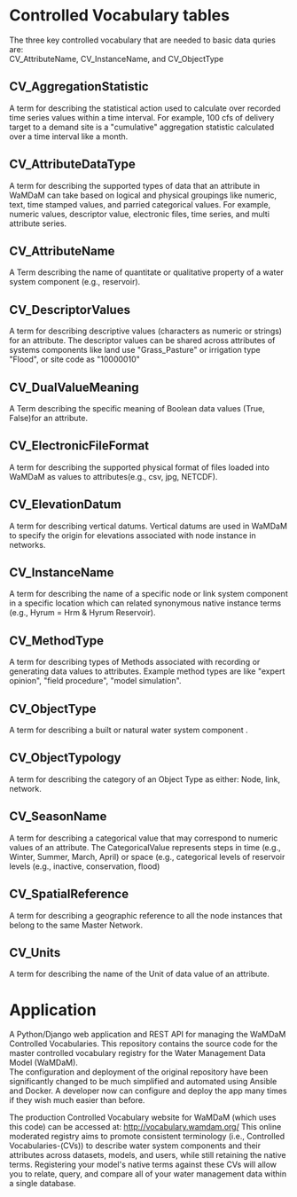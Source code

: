 # Controlled Vocabulary tables

The three key controlled vocabulary that are needed to basic data quries are:  
CV_AttributeName, CV_InstanceName, and CV_ObjectType


## CV_AggregationStatistic	
A term for describing the statistical action used to calculate over recorded time series values within a time interval. For example, 100 cfs of delivery target to a demand site is a "cumulative" aggregation statistic calculated over a time interval like a month.


## CV_AttributeDataType	
A term for describing the supported types of data that an attribute in WaMDaM can take based on logical and physical groupings like numeric, text, time stamped values, and parried categorical values. For example, numeric values, descriptor value, electronic files, time series, and multi attribute series.


## CV_AttributeName	
A Term describing the name of quantitate or qualitative property of a water system component (e.g., reservoir).

## CV_DescriptorValues	
A term for describing descriptive values (characters as numeric or strings) for an attribute. The descriptor values can be shared across attributes of systems components like land use "Grass_Pasture" or irrigation type "Flood", or site code as "10000010"


## CV_DualValueMeaning  
A Term describing the specific meaning of Boolean data values (True, False)for an attribute.

## CV_ElectronicFileFormat	
A term for describing the supported physical format of files loaded into WaMDaM as values to attributes(e.g., csv, jpg, NETCDF).

## CV_ElevationDatum	
A term for describing vertical datums. Vertical datums are used in WaMDaM to specify the origin for elevations associated with node instance in networks.

## CV_InstanceName	
A term for describing the name of a specific node or link system component in a specific location which can related synonymous native instance terms (e.g., Hyrum = Hrm & Hyrum Reservoir).

## CV_MethodType	 
A term for describing types of Methods associated with recording or generating data values to attributes. Example method types are like "expert opinion", "field procedure", "model simulation".

## CV_ObjectType	 
A term for describing a built or natural water system component .

## CV_ObjectTypology	
A term for describing the category of an Object Type as either: Node, link, network.

## CV_SeasonName	
A term for describing a categorical value that may correspond to numeric values of an attribute. The CategoricalValue represents steps in time (e.g., Winter, Summer, March, April) or space (e.g., categorical levels of reservoir levels (e.g., inactive, conservation, flood)

## CV_SpatialReference	
A term for describing a geographic reference to all the node instances that belong to the same Master Network.

## CV_Units	
A term for describing the name of the Unit of data value of an attribute.


# Application
A Python/Django web application and REST API for managing the WaMDaM Controlled Vocabularies. This repository contains the source code for the master controlled vocabulary registry for the Water Management Data Model (WaMDaM).  
The configuration and deployment of the original repository have been significantly changed to be much simplified and automated using Ansible and Docker. A developer now can configure and deploy the app many times if they wish much easier than before.     

The production Controlled Vocabulary website for WaMDaM (which uses this code) can be accessed at: http://vocabulary.wamdam.org/
This online moderated registry aims to promote consistent terminology (i.e., Controlled Vocabularies-(CVs)) to describe water system components and their attributes across datasets, models, and users, while still retaining the native terms. Registering your model's native terms against these CVs will allow you to relate, query, and compare all of your water management data within a single database. 


